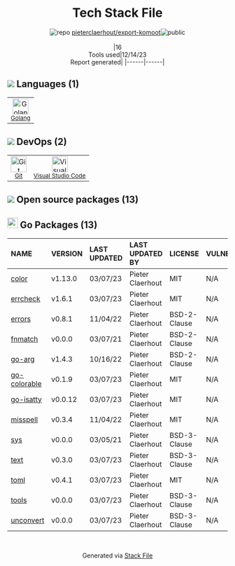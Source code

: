 <!--
&lt;--- Readme.md Snippet without images Start ---&gt;
## Tech Stack
pieterclaerhout/export-komoot is built on the following main stack:

- [Golang](http://golang.org/) – Languages
- [Visual Studio Code](https://code.visualstudio.com/) – Text Editor

Full tech stack [here](/techstack.md)

&lt;--- Readme.md Snippet without images End ---&gt;

&lt;--- Readme.md Snippet with images Start ---&gt;
## Tech Stack
pieterclaerhout/export-komoot is built on the following main stack:

- <img width='25' height='25' src='https://img.stackshare.io/service/1005/O6AczwfV_400x400.png' alt='Golang'/> [Golang](http://golang.org/) – Languages
- <img width='25' height='25' src='https://img.stackshare.io/service/4202/Visual_Studio_Code_logo.png' alt='Visual Studio Code'/> [Visual Studio Code](https://code.visualstudio.com/) – Text Editor

Full tech stack [here](/techstack.md)

&lt;--- Readme.md Snippet with images End ---&gt;
-->
<div align="center">

# Tech Stack File
![](https://img.stackshare.io/repo.svg "repo") [pieterclaerhout/export-komoot](https://github.com/pieterclaerhout/export-komoot)![](https://img.stackshare.io/public_badge.svg "public")
<br/><br/>
|16<br/>Tools used|12/14/23 <br/>Report generated|
|------|------|
</div>

## <img src='https://img.stackshare.io/languages.svg'/> Languages (1)
<table><tr>
  <td align='center'>
  <img width='36' height='36' src='https://img.stackshare.io/service/1005/O6AczwfV_400x400.png' alt='Golang'>
  <br>
  <sub><a href="http://golang.org/">Golang</a></sub>
  <br>
  <sub></sub>
</td>

</tr>
</table>

## <img src='https://img.stackshare.io/devops.svg'/> DevOps (2)
<table><tr>
  <td align='center'>
  <img width='36' height='36' src='https://img.stackshare.io/service/1046/git.png' alt='Git'>
  <br>
  <sub><a href="http://git-scm.com/">Git</a></sub>
  <br>
  <sub></sub>
</td>

<td align='center'>
  <img width='36' height='36' src='https://img.stackshare.io/service/4202/Visual_Studio_Code_logo.png' alt='Visual Studio Code'>
  <br>
  <sub><a href="https://code.visualstudio.com/">Visual Studio Code</a></sub>
  <br>
  <sub></sub>
</td>

</tr>
</table>


## <img src='https://img.stackshare.io/group.svg' /> Open source packages (13)</h2>

## <img width='24' height='24' src='https://img.stackshare.io/service/21112/default_1346bbda8fe03e4dce5601323a3ca47a10c1ae36.png'/> Go Packages (13)

|NAME|VERSION|LAST UPDATED|LAST UPDATED BY|LICENSE|VULNERABILITIES|
|:------|:------|:------|:------|:------|:------|
|[color](https://pkg.go.dev/github.com/fatih/color)|v1.13.0|03/07/23|Pieter Claerhout |MIT|N/A|
|[errcheck](https://pkg.go.dev/github.com/kisielk/errcheck)|v1.6.1|03/07/23|Pieter Claerhout |MIT|N/A|
|[errors](https://pkg.go.dev/github.com/pkg/errors)|v0.8.1|11/04/22|Pieter Claerhout |BSD-2-Clause|N/A|
|[fnmatch](https://pkg.go.dev/github.com/danwakefield/fnmatch)|v0.0.0|03/07/21|Pieter Claerhout |BSD-2-Clause|N/A|
|[go-arg](https://pkg.go.dev/github.com/alexflint/go-arg)|v1.4.3|10/16/22|Pieter Claerhout |BSD-2-Clause|N/A|
|[go-colorable](https://pkg.go.dev/github.com/mattn/go-colorable)|v0.1.9|03/07/23|Pieter Claerhout |MIT|N/A|
|[go-isatty](https://pkg.go.dev/github.com/mattn/go-isatty)|v0.0.12|03/07/23|Pieter Claerhout |MIT|N/A|
|[misspell](https://pkg.go.dev/github.com/client9/misspell)|v0.3.4|11/04/22|Pieter Claerhout |MIT|N/A|
|[sys](https://pkg.go.dev/golang.org/x/sys)|v0.0.0|03/05/21|Pieter Claerhout |BSD-3-Clause|N/A|
|[text](https://pkg.go.dev/golang.org/x/text)|v0.3.0|03/07/23|Pieter Claerhout |BSD-3-Clause|N/A|
|[toml](https://pkg.go.dev/github.com/BurntSushi/toml)|v0.4.1|03/07/23|Pieter Claerhout |MIT|N/A|
|[tools](https://pkg.go.dev/golang.org/x/tools)|v0.0.0|03/07/23|Pieter Claerhout |BSD-3-Clause|N/A|
|[unconvert](https://pkg.go.dev/github.com/mdempsky/unconvert)|v0.0.0|03/07/23|Pieter Claerhout |BSD-3-Clause|N/A|

<br/>
<div align='center'>

Generated via [Stack File](https://github.com/marketplace/stack-file)
